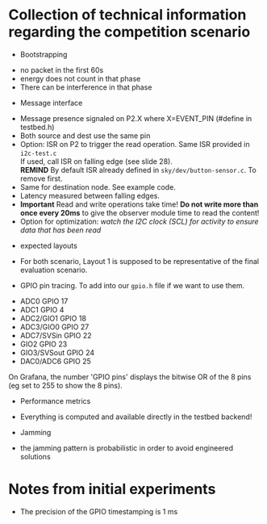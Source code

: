 # Collection of technical information regarding the competition scenario

* Bootstrapping
 - no packet in the first 60s
 - energy does not count in that phase
 - There can be interference in that phase

* Message interface
 - Message presence signaled on P2.X where X=EVENT_PIN (#define in testbed.h)
 - Both source and dest use the same pin
 - Option: ISR on P2 to trigger the read operation. Same ISR provided in `i2c-test.c`  
If used, call ISR on falling edge (see slide 28).  
**REMIND** By default ISR already defined in `sky/dev/button-sensor.c`. To remove first. 
 - Same for destination node. See example code.
 - Latency measured between falling edges.
 - **Important** Read and write operations take time! **Do not write more than once every 20ms** to give the observer module time to read the content! 
 - Option for optimization: _watch the I2C clock (SCL) for activity to ensure data that has been read_

* expected layouts
 - For both scenario, Layout 1 is supposed to be representative of the final evaluation scenario.

* GPIO pin tracing. To add into our `gpio.h` file if we want to use them.
 - ADC0 		GPIO 17
 - ADC1 		GPIO 4
 - ADC2/GIO1 	GPIO 18
 - ADC3/GIO0 	GPIO 27
 - ADC7/SVSin 	GPIO 22
 - GIO2 		GPIO 23
 - GIO3/SVSout 	GPIO 24
 - DAC0/ADC6 	GPIO 25

On Grafana, the number 'GPIO pins' displays the bitwise OR of the 8 pins (eg set to 255 to show the 8 pins).

* Performance metrics
 - Everything is computed and available directly in the testbed backend!

* Jamming
 -  the jamming pattern is probabilistic in order to avoid engineered solutions

# Notes from initial experiments
- The precision of the GPIO timestamping is 1 ms
